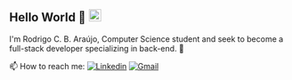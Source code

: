 ## Hello World 👋 <img src="https://github.com/TheDudeThatCode/TheDudeThatCode/blob/master/Assets/Earth.gif" width="22px">
I'm Rodrigo C. B. Araújo, Computer Science student and seek to become a full-stack developer specializing in back-end. 🚀

📫 How to reach me:
[![Linkedin](https://img.shields.io/badge/LinkedIn-@rodrigocbaraujo-lightgrey?style=flat&logo=linkedin)](https://www.linkedin.com/in/rodrigocbaraujo/)
[![Gmail](https://img.shields.io/badge/Email-rodrigocbarj@gmail.com-lightgrey?style=flat&logo=gmail)](mailto:rodrigocbarj@gmail.com)
